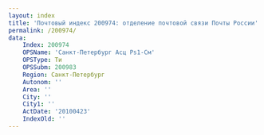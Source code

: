 ```yaml
---
layout: index
title: 'Почтовый индекс 200974: отделение почтовой связи Почты России'
permalink: /200974/
data:
    Index: 200974
    OPSName: 'Санкт-Петербург Асц Ps1-См'
    OPSType: Ти
    OPSSubm: 200983
    Region: Санкт-Петербург
    Autonom: ''
    Area: ''
    City: ''
    City1: ''
    ActDate: '20100423'
    IndexOld: ''
---
```

